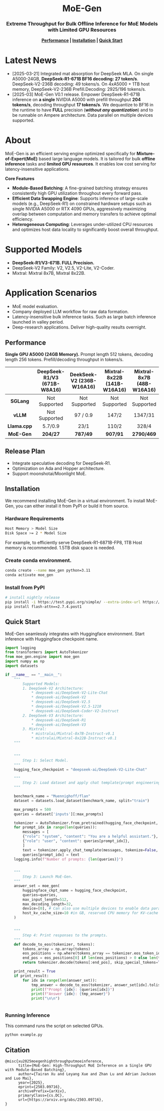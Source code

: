 <div align="center">
 <h1> MoE-Gen
 <h3>Extreme Throughput for Bulk Offline Inference for MoE Models with Limited GPU Resources</h3>
  <strong><a href="#Performance">Performance</a> | <a href="#Installation"> Installation</a> | <a href="#Quick-Start">Quick Start </a> </strong>
</div>

# Latest News
- [2025-03-21] Integrated mat absorption for DeepSeek MLA. On single A5000-24GB, **DeepSeek-R1-671B BF16 decoding: 27 token/s**. DeepSeek-V2-236B decoding: 49 tokens/s. On 4xA5000 + 1TB host memory, DeepSeek-V2-236B Prefill.Decoding: 2925/196 tokens/s.
- [2025-03] MoE-Gen V0.1 release. Empower DeepSeek-R1-671B inference on **a single** NVIDIA A5000 with prefill throughput **204 tokens/s**, decoding throughput **17 tokens/s**. We dequantize to BF16 in the runtime to have **FULL** precision (**_without any quantization_**) and to be runnable on Ampere architecture. Data parallel on multiple devices supported.

# About
MoE-Gen is an efficient serving engine optimized specifically for **Mixture-of-Expert(MoE)** based large language models. It is tailored for bulk **offline inference** tasks and **limited GPU resources**. It enables low cost serving for latency-insensitive applications.

**Core Features**

- **Module-Based Batching**: A fine-grained batching strategy ensures consistently high GPU utilization throughout every forward pass.
- **Efficient Data Swapping Engine**: Supports inference of large-scale models (e.g., DeepSeek-R1) on constrained hardware setups such as single NVIDIA A5000 or RTX 4090 GPUs, aggressively maximizing overlap between computation and memory transfers to achieve optimal efficiency.
- **Heterogeneous Computing**: Leverages under-utilized CPU resources and optimizes host data locality to significantly boost overall throughput.

# Supported Models
- **DeepSeek-R1/V3-671B. FULL Precision.**
- DeepSeek-V2 Family: V2, V2.5, V2-Lite, V2-Coder.
- Mixtral: Mixtral 8x7B, Mixtral 8x22B.

# Application Scenarios
- MoE model evaluation.
- Company deployed LLM workflow for raw data formation.
- Latency-insensitive bulk inference tasks. Such as large batch inference launched in valley period.
- Deep-research applications. Deliver high-quality results overnight.

## Performance

**Single GPU A5000 (24GB Memory).** Prompt length 512 tokens, decoding length 256 tokens. Prefill/decoding throughput in tokens/s.


<div align="center">

|               | DeepSeek-R1/V3 (671B-W8A16)| DeekSeek-V2 (236B-W16A16)|Mixtral-8x22B (141B-W16A16)|Mixtral-8x7B (48B-W16A16)|
|:-------------:|:--------------------------:|:-----------------------:|:-----------------------:|:-----------------------:|
| **SGLang**    | Not Supported              | Not Supported           |Not Supported           |Not Supported           |
| **vLLM**      | Not Supported              | 97 / 0.9                |147/2                   |1347/31|
| **Llama.cpp** | 5.7/0.9                  | 23/1                    |110/2                   |328/4|
| **MoE-Gen**   | **204/27**                 | **787/49**              |**907/91**              |**2790/469**|
</div>


## Release Plan

* Integrate speculative decoding for DeepSeek-R1.
* Optimization on Ada and Hopper architecture.
* Support moonshotai/Moonlight MoE.

## Installation

We recommend installing MoE-Gen in a virtual environment. To install MoE-Gen, you can either install it from PyPI or build it from source.

### Hardware Requirements
```bash
Host Memory > Model Size
Disk Space >= 2 * Model Size
```
For example,  to efficiently serve DeepSeek-R1-6871B-FP8, 1TB Host memory is recommended. 1.5TB disk space is needed.


### Create conda environment.

```bash
conda create --name moe_gen python=3.11
conda activate moe_gen
```

### Install from PyPI

```bash
# install nightly release
pip install -i https://test.pypi.org/simple/ --extra-index-url https://pypi.org/simple/ moe-gen
pip install flash-attn==2.7.4.post1
```

## Quick Start
MoE-Gen seamlessly integrates with Huggingface environment. Start inference with Huggingface checkpoint name.
```python
import logging
from transformers import AutoTokenizer
from moe_gen.engine import moe_gen
import numpy as np
import datasets

if __name__ == "__main__":
    """
        Supported Models:
        1. DeepSeek-V2 Architecture:
            * deepseek-ai/DeepSeek-V2-Lite-Chat
            * deepseek-ai/DeepSeek-V2
            * deepseek-ai/DeepSeek-V2.5
            * deepseek-ai/DeepSeek-V2.5-1210
            * deepseek-ai/DeepSeek-Coder-V2-Instruct
        2. DeepSeek-V3 Architecture:
            * deepseek-ai/DeepSeek-R1
            * deepseek-ai/DeepSeek-V3
        3. Mixtral:
            * mistralai/Mixtral-8x7B-Instruct-v0.1
            * mistralai/Mixtral-8x22B-Instruct-v0.1
    """


    """
        Step 1: Select Model.
    """
    hugging_face_checkpoint = "deepseek-ai/DeepSeek-V2-Lite-Chat"

    """
        Step 2: Load dataset and apply chat template(prompt engineering).
    """

    benchmark_name = "Muennighoff/flan"
    dataset = datasets.load_dataset(benchmark_name, split="train")

    max_prompts = 500
    queries = dataset['inputs'][:max_prompts]

    tokenizer = AutoTokenizer.from_pretrained(hugging_face_checkpoint, trust_remote_code=True)
    for prompt_idx in range(len(queries)):
        messages = [
        {"role": "system", "content": "You are a helpful assistant."},
        {"role": "user", "content": queries[prompt_idx]},
        ]
        text = tokenizer.apply_chat_template(messages, tokenize=False, add_generation_prompt=True)
        queries[prompt_idx] = text
    logging.info(f"Number of prompts: {len(queries)}")


    """
        Step 3: Launch MoE-Gen.
    """
    answer_set = moe_gen(
        huggingface_ckpt_name = hugging_face_checkpoint,
        queries=queries,
        max_input_length=512,
        max_decoding_length=32,
        device=[0], # Can also use multiple devices to enable data parallel, e.g.[0,1,2,3]
        host_kv_cache_size=10 #in GB, reserved CPU memory for KV-cache
    )


    """
        Step 4: Print responses to the prompts.
    """
    def decode_to_eos(tokenizer, tokens):
        tokens_array = np.array(tokens)
        eos_positions = np.where(tokens_array == tokenizer.eos_token_id)[0]
        end_pos = eos_positions[0] if len(eos_positions) > 0 else len(tokens_array)
        return tokenizer.decode(tokens[:end_pos], skip_special_tokens=True)

    print_result = True
    if print_result:
        for idx in range(len(answer_set)):
            tmp_answer = decode_to_eos(tokenizer, answer_set[idx].tolist()[0])
            print(f"Prompt {idx}: {queries[idx]}")
            print(f"Answer {idx}: {tmp_answer}")
            print("\n\n")



```
### Running Inference

This command runs the script on selected GPUs.
```bash
python example.py
```



## Citation
```
@misc{xu2025moegenhighthroughputmoeinference,
      title={MoE-Gen: High-Throughput MoE Inference on a Single GPU with Module-Based Batching},
      author={Tairan Xu and Leyang Xue and Zhan Lu and Adrian Jackson and Luo Mai},
      year={2025},
      eprint={2503.09716},
      archivePrefix={arXiv},
      primaryClass={cs.DC},
      url={https://arxiv.org/abs/2503.09716},
}
```
